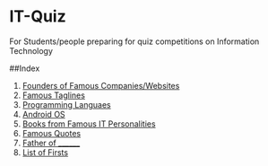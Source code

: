 # IT-Quiz
For Students/people preparing for quiz competitions on Information Technology 

##Index

1. [Founders of Famous Companies/Websites](/founders.md)
2. [Famous Taglines](/taglines.md)
3. [Programming Languaes](/programming_languages.md)
4. [Android OS](/android.md)
5. [Books from Famous IT Personalities](/books.md)
6. [Famous Quotes](/quotes.md)
7. [Father of   ______](/father_of.md)
8. [List of Firsts](/first_in_tech.md)
